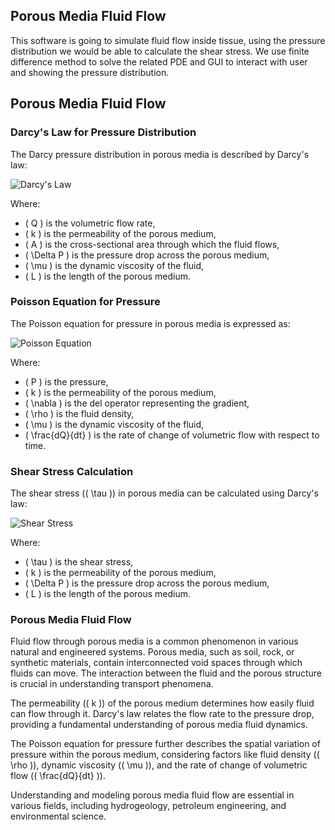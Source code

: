 ## Porous Media Fluid Flow
This software is going to simulate fluid flow inside tissue, using the pressure distribution we would be able to calculate the shear stress. 
We use finite difference method to solve the related PDE and GUI to interact with user and showing the pressure distribution.
## Porous Media Fluid Flow

### Darcy's Law for Pressure Distribution

The Darcy pressure distribution in porous media is described by Darcy's law:

![Darcy's Law](https://latex.codecogs.com/svg.latex?Q%20=%20-kAL\frac{\Delta%20P}{\mu})

Where:
- \( Q \) is the volumetric flow rate,
- \( k \) is the permeability of the porous medium,
- \( A \) is the cross-sectional area through which the fluid flows,
- \( \Delta P \) is the pressure drop across the porous medium,
- \( \mu \) is the dynamic viscosity of the fluid,
- \( L \) is the length of the porous medium.

### Poisson Equation for Pressure

The Poisson equation for pressure in porous media is expressed as:

![Poisson Equation](https://latex.codecogs.com/svg.latex?\nabla%20\cdot%20\left(-k\nabla%20P\right)%20=%20\frac{\rho}{\mu}\frac{dQ}{dt})

Where:
- \( P \) is the pressure,
- \( k \) is the permeability of the porous medium,
- \( \nabla \) is the del operator representing the gradient,
- \( \rho \) is the fluid density,
- \( \mu \) is the dynamic viscosity of the fluid,
- \( \frac{dQ}{dt} \) is the rate of change of volumetric flow with respect to time.

### Shear Stress Calculation

The shear stress (\( \tau \)) in porous media can be calculated using Darcy's law:

![Shear Stress](https://latex.codecogs.com/svg.latex?\tau%20=%20-k\frac{\Delta%20P}{L})

Where:
- \( \tau \) is the shear stress,
- \( k \) is the permeability of the porous medium,
- \( \Delta P \) is the pressure drop across the porous medium,
- \( L \) is the length of the porous medium.

### Porous Media Fluid Flow

Fluid flow through porous media is a common phenomenon in various natural and engineered systems. Porous media, such as soil, rock, or synthetic materials, contain interconnected void spaces through which fluids can move. The interaction between the fluid and the porous structure is crucial in understanding transport phenomena.

The permeability (\( k \)) of the porous medium determines how easily fluid can flow through it. Darcy's law relates the flow rate to the pressure drop, providing a fundamental understanding of porous media fluid dynamics.

The Poisson equation for pressure further describes the spatial variation of pressure within the porous medium, considering factors like fluid density (\( \rho \)), dynamic viscosity (\( \mu \)), and the rate of change of volumetric flow (\( \frac{dQ}{dt} \)).

Understanding and modeling porous media fluid flow are essential in various fields, including hydrogeology, petroleum engineering, and environmental science.
